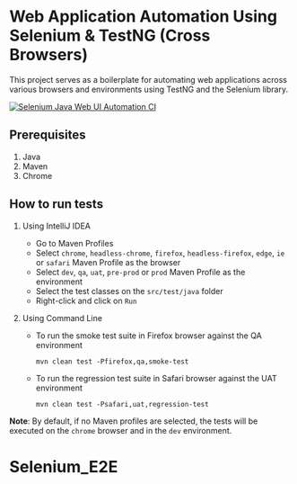 # Web Application Automation Using Selenium & TestNG (Cross Browsers)

This project serves as a boilerplate for automating web applications across various browsers and environments using TestNG and the Selenium library.

[![Selenium Java Web UI Automation CI](https://github.com/osandadeshan/selenium-java-web-automation-demo/actions/workflows/selenium-java-ci.yml/badge.svg?branch=master)](https://github.com/osandadeshan/selenium-java-web-automation-demo/actions/workflows/selenium-java-ci.yml)

## Prerequisites
1. Java
2. Maven
3. Chrome

## How to run tests
1. Using IntelliJ IDEA
    * Go to Maven Profiles
    * Select `chrome`, `headless-chrome`, `firefox`, `headless-firefox`, `edge`, `ie` or `safari` Maven Profile as the browser
    * Select `dev`, `qa`, `uat`, `pre-prod` or `prod` Maven Profile as the environment
    * Select the test classes on the `src/test/java` folder
    * Right-click and click on `Run`


2. Using Command Line
    * To run the smoke test suite in Firefox browser against the QA environment

      `mvn clean test -Pfirefox,qa,smoke-test`
    * To run the regression test suite in Safari browser against the UAT environment

      `mvn clean test -Psafari,uat,regression-test`

**Note**: By default, if no Maven profiles are selected, the tests will be executed on the `chrome` browser and in the `dev` environment.
# Selenium_E2E
